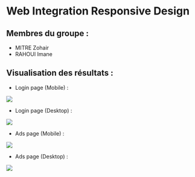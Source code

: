 # Web Integration Responsive Design

## Membres du groupe :

- MITRE Zohair
- RAHOUI Imane

## Visualisation des résultats :

- Login page (Mobile) :

<img src='./p1MobileScreen.png'/>

- Login page (Desktop) :

<img src='./p1DescScreen.png'/>

- Ads page (Mobile) :

<img src='./p2MobileScreen.png'/>

- Ads page (Desktop) :

<img src='./p2DescScreen.png'/>
